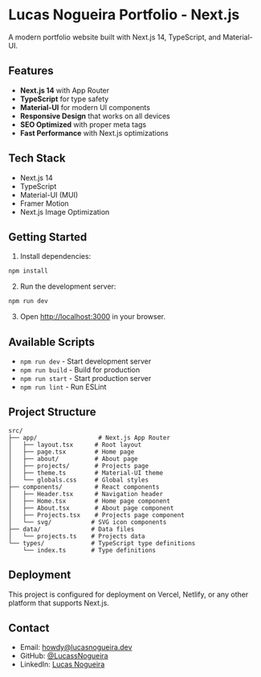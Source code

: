# Lucas Nogueira Portfolio - Next.js

A modern portfolio website built with Next.js 14, TypeScript, and Material-UI.

## Features

- **Next.js 14** with App Router
- **TypeScript** for type safety
- **Material-UI** for modern UI components
- **Responsive Design** that works on all devices
- **SEO Optimized** with proper meta tags
- **Fast Performance** with Next.js optimizations

## Tech Stack

- Next.js 14
- TypeScript
- Material-UI (MUI)
- Framer Motion
- Next.js Image Optimization

## Getting Started

1. Install dependencies:
```bash
npm install
```

2. Run the development server:
```bash
npm run dev
```

3. Open [http://localhost:3000](http://localhost:3000) in your browser.

## Available Scripts

- `npm run dev` - Start development server
- `npm run build` - Build for production
- `npm run start` - Start production server
- `npm run lint` - Run ESLint

## Project Structure

```
src/
├── app/                 # Next.js App Router
│   ├── layout.tsx      # Root layout
│   ├── page.tsx        # Home page
│   ├── about/          # About page
│   ├── projects/       # Projects page
│   ├── theme.ts        # Material-UI theme
│   └── globals.css     # Global styles
├── components/         # React components
│   ├── Header.tsx      # Navigation header
│   ├── Home.tsx        # Home page component
│   ├── About.tsx       # About page component
│   ├── Projects.tsx    # Projects page component
│   └── svg/           # SVG icon components
├── data/              # Data files
│   └── projects.ts    # Projects data
└── types/             # TypeScript type definitions
    └── index.ts       # Type definitions
```

## Deployment

This project is configured for deployment on Vercel, Netlify, or any other platform that supports Next.js.

## Contact

- Email: howdy@lucasnogueira.dev
- GitHub: [@LucassNogueira](https://github.com/LucassNogueira)
- LinkedIn: [Lucas Nogueira](https://www.linkedin.com/in/lucas-nogueira-34aa41228/)
